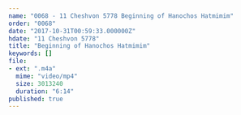```yaml
---
name: "0068 - 11 Cheshvon 5778 Beginning of Hanochos Hatmimim"
order: "0068"
date: "2017-10-31T00:59:33.000000Z"
hdate: "11 Cheshvon 5778"
title: "Beginning of Hanochos Hatmimim"
keywords: []
file:
- ext: ".m4a"
  mime: "video/mp4"
  size: 3013240
  duration: "6:14"
published: true
---
```


